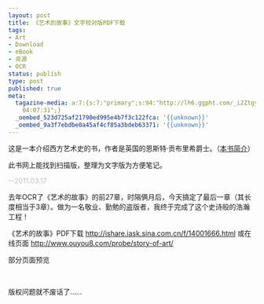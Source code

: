 ```yaml
---
layout: post
title: 《艺术的故事》文字校对版PDF下载
tags:
- Art
- Download
- eBook
- 资源
- OCR
status: publish
type: post
published: true
meta:
  tagazine-media: a:7:{s:7:"primary";s:94:"http://lh6.ggpht.com/_i2ZtgyBLwa0/TRbUlkGlfJI/AAAAAAAAC-c/aN5G0VJE_bs/s800/story-of-art-02.jpg";s:6:"images";a:6:{s:94:"http://lh3.ggpht.com/_i2ZtgyBLwa0/TRbSGux-ItI/AAAAAAAAC-A/uPMQovXAOjQ/s800/story-of-art-01.jpg";a:6:{s:8:"file_url";s:94:"http://lh3.ggpht.com/_i2ZtgyBLwa0/TRbSGux-ItI/AAAAAAAAC-A/uPMQovXAOjQ/s800/story-of-art-01.jpg";s:5:"width";s:3:"485";s:6:"height";s:3:"800";s:4:"type";s:5:"image";s:4:"area";s:6:"388000";s:9:"file_path";s:0:"";}s:94:"http://lh6.ggpht.com/_i2ZtgyBLwa0/TRbUlkGlfJI/AAAAAAAAC-c/aN5G0VJE_bs/s800/story-of-art-02.jpg";a:6:{s:8:"file_url";s:94:"http://lh6.ggpht.com/_i2ZtgyBLwa0/TRbUlkGlfJI/AAAAAAAAC-c/aN5G0VJE_bs/s800/story-of-art-02.jpg";s:5:"width";s:3:"485";s:6:"height";s:3:"800";s:4:"type";s:5:"image";s:4:"area";s:6:"388000";s:9:"file_path";s:0:"";}s:94:"http://lh5.ggpht.com/_i2ZtgyBLwa0/TRbUln1sXLI/AAAAAAAAC-g/l12vOwejBws/s800/story-of-art-03.jpg";a:6:{s:8:"file_url";s:94:"http://lh5.ggpht.com/_i2ZtgyBLwa0/TRbUln1sXLI/AAAAAAAAC-g/l12vOwejBws/s800/story-of-art-03.jpg";s:5:"width";s:3:"485";s:6:"height";s:3:"800";s:4:"type";s:5:"image";s:4:"area";s:6:"388000";s:9:"file_path";s:0:"";}s:94:"http://lh3.ggpht.com/_i2ZtgyBLwa0/TRbUtkWa8OI/AAAAAAAAC-k/Fe-j5l0bTJE/s800/story-of-art-04.jpg";a:6:{s:8:"file_url";s:94:"http://lh3.ggpht.com/_i2ZtgyBLwa0/TRbUtkWa8OI/AAAAAAAAC-k/Fe-j5l0bTJE/s800/story-of-art-04.jpg";s:5:"width";s:3:"485";s:6:"height";s:3:"800";s:4:"type";s:5:"image";s:4:"area";s:6:"388000";s:9:"file_path";s:0:"";}s:94:"http://lh3.ggpht.com/_i2ZtgyBLwa0/TRbUtykZahI/AAAAAAAAC-o/OqlE7oE1Puw/s800/story-of-art-05.jpg";a:6:{s:8:"file_url";s:94:"http://lh3.ggpht.com/_i2ZtgyBLwa0/TRbUtykZahI/AAAAAAAAC-o/OqlE7oE1Puw/s800/story-of-art-05.jpg";s:5:"width";s:3:"485";s:6:"height";s:3:"800";s:4:"type";s:5:"image";s:4:"area";s:6:"388000";s:9:"file_path";s:0:"";}s:94:"http://lh5.ggpht.com/_i2ZtgyBLwa0/TRbUuJMmYTI/AAAAAAAAC-s/Vl5bDwCskhs/s800/story-of-art-06.jpg";a:6:{s:8:"file_url";s:94:"http://lh5.ggpht.com/_i2ZtgyBLwa0/TRbUuJMmYTI/AAAAAAAAC-s/Vl5bDwCskhs/s800/story-of-art-06.jpg";s:5:"width";s:3:"485";s:6:"height";s:3:"800";s:4:"type";s:5:"image";s:4:"area";s:6:"388000";s:9:"file_path";s:0:"";}}s:6:"videos";a:0:{}s:11:"image_count";s:1:"6";s:6:"author";s:8:"24007445";s:7:"blog_id";s:8:"23873706";s:9:"mod_stamp";s:19:"2011-06-08
    04:07:31";}
  _oembed_523d725af21790ed995e4b7f3c122fca: '{{unknown}}'
  _oembed_9a3f7ebdbe0a45af4cf85a3bdeb63371: '{{unknown}}'
---
```

这是一本介绍西方艺术史的书，作者是英国的恩斯特·贡布里希爵士。（<a href="http://book.douban.com/subject/1059969/">本书简介</a>）

此书网上能找到扫描版，整理为文字版为方便笔记。

<span style="color:#c0c0c0;">--2011.03.17</span>

去年OCR了《艺术的故事》的前27章，时隔俩月后，今天搞定了最后一章（其长度相当于3章）。做为一名敬业、勤勉的盗版者，我终于完成了这个史诗般的浩瀚工程！

《艺术的故事》PDF下载 <a href="http://ishare.iask.sina.com.cn/f/14001666.html">http://ishare.iask.sina.com.cn/f/14001666.html</a>
或在线页面 <a href="http://www.ouyou8.com/probe/story-of-art/" target="_blank">http://www.ouyou8.com/probe/story-of-art/</a>

部分页面预览

<img src="http://lh3.ggpht.com/_i2ZtgyBLwa0/TRbSGux-ItI/AAAAAAAAC-A/uPMQovXAOjQ/s800/story-of-art-01.jpg" alt="" border="0" />

<!--more--><img src="http://lh6.ggpht.com/_i2ZtgyBLwa0/TRbUlkGlfJI/AAAAAAAAC-c/aN5G0VJE_bs/s800/story-of-art-02.jpg" alt="" border="0" />

<img src="http://lh5.ggpht.com/_i2ZtgyBLwa0/TRbUln1sXLI/AAAAAAAAC-g/l12vOwejBws/s800/story-of-art-03.jpg" alt="" border="0" />

<img src="http://lh3.ggpht.com/_i2ZtgyBLwa0/TRbUtkWa8OI/AAAAAAAAC-k/Fe-j5l0bTJE/s800/story-of-art-04.jpg" alt="" border="0" />

<img src="http://lh3.ggpht.com/_i2ZtgyBLwa0/TRbUtykZahI/AAAAAAAAC-o/OqlE7oE1Puw/s800/story-of-art-05.jpg" alt="" border="0" />

<img src="http://lh5.ggpht.com/_i2ZtgyBLwa0/TRbUuJMmYTI/AAAAAAAAC-s/Vl5bDwCskhs/s800/story-of-art-06.jpg" alt="" border="0" />

版权问题就不废话了……
